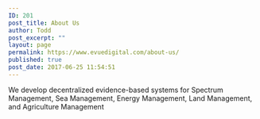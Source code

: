 ```yaml
---
ID: 201
post_title: About Us
author: Todd
post_excerpt: ""
layout: page
permalink: https://www.evuedigital.com/about-us/
published: true
post_date: 2017-06-25 11:54:51
---
```

We develop decentralized evidence-based systems for Spectrum Management, Sea Management, Energy Management, Land Management, and Agriculture Management